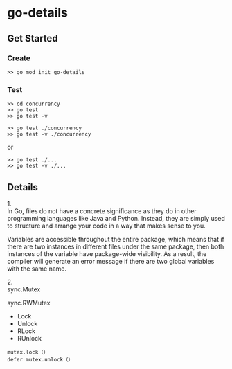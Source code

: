 # go-details

## Get Started
### Create
```
>> go mod init go-details
```

### Test
```
>> cd concurrency
>> go test
>> go test -v
```

```
>> go test ./concurrency
>> go test -v ./concurrency
```

or

```
>> go test ./...
>> go test -v ./...
```

## Details
1\.  
In Go, files do not have a concrete significance as they do in other programming languages like Java and Python. Instead, they are simply used to structure and arrange your code in a way that makes sense to you.

Variables are accessible throughout the entire package, which means that if there are two instances in different files under the same package, then both instances of the variable have package-wide visibility. As a result, the compiler will generate an error message if there are two global variables with the same name.

2\.  
sync.Mutex

sync.RWMutex
- Lock
- Unlock
- RLock
- RUnlock

```
mutex.lock（）
defer mutex.unlock（）
```